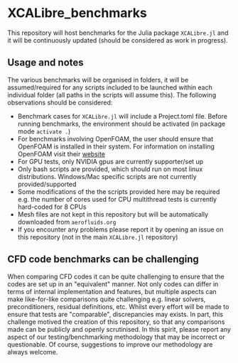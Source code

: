 # XCALibre_benchmarks

This repository will host benchmarks for the Julia package `XCALibre.jl` and it will be continuously updated (should be considered as work in progress).

## Usage and notes

The various benchmarks will be organised in folders, it will be assumed/required for any scripts included to be launched within each individual folder (all paths in the scripts will assume this). The following observations should be considered:

* Benchmark cases for `XCALibre.jl` will include a Project.toml file. Before running benchmarks, the environment should be activated (in package mode `activate .`)
* For benchmarks involving OpenFOAM, the user should ensure that OpenFOAM is installed in their system. For information on installing OpenFOAM visit their [website](https://openfoam.org/)
* For GPU tests, only NVIDIA gpus are currently supporter/set up
* Only bash scripts are provided, which should run on most linux distributions. Windows/Mac specific scripts are not currently provided/supported
* Some modifications of the the scripts provided here may be required e.g. the number of cores used for CPU multithread tests is currently hard-coded for 8 CPUs
* Mesh files are not kept in this repository but will be automatically downloaded from `aerofluids.org`
* If you encounter any problems please report it by opening an issue on this repository (not in the main `XCALibre.jl` repository)

## CFD code benchmarks can be challenging

When comparing CFD codes it can be quite challenging to ensure that the codes are set up in an "equivalent" manner. Not only codes can differ in terms of internal implementation and features, but multiple aspects can make like-for-like comparisons quite challenging e.g. linear solvers, preconditioners, residual definitions, etc. Whilst every effort will be made to ensure that tests are "comparable", discrepancies may exists. In part, this challenge motived the creation of this repository, so that any comparisons made can be publicly and openly scrutinised. In this spirit, please report any aspect of our testing/benchmarking methodology that may be incorrect or questionable. Of course, suggestions to improve our methodology are always welcome.